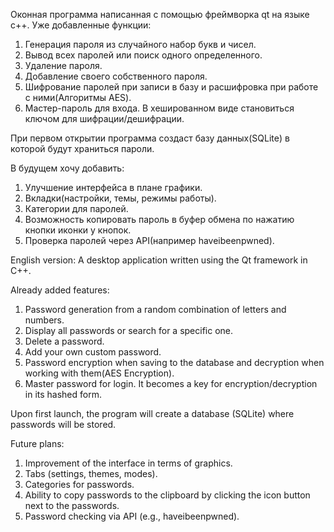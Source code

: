 Оконная программа написанная с помощью фреймворка qt на языке с++.
Уже добавленные функции:

1. Генерация пароля из случайного набор букв и чисел.
2. Вывод всех паролей или поиск одного определенного.
3. Удаление пароля.
4. Добавление своего собственного пароля.
5. Шифрование паролей при записи в базу и расшифровка при работе с ними(Алгоритмы AES).
6. Мастер-пароль для входа. В хешированном виде становиться ключом для шифрации/дешифрации.

При первом открытии программа создаст базу данных(SQLite) в которой будут храниться пароли.

В будущем хочу добавить:

1. Улучшение интерфейса в плане графики.
2. Вкладки(настройки, темы, режимы работы).
3. Категории для паролей.
4. Возможность копировать пароль в буфер обмена по нажатию кнопки иконки у кнопок.
5. Проверка паролей через API(например haveibeenpwned).

English version:
A desktop application written using the Qt framework in C++.

Already added features:

1. Password generation from a random combination of letters and numbers.
2. Display all passwords or search for a specific one.
3. Delete a password.
4. Add your own custom password.
5. Password encryption when saving to the database and decryption when working with them(AES Encryption).
6. Master password for login. It becomes a key for encryption/decryption in its hashed form.

Upon first launch, the program will create a database (SQLite) where passwords will be stored.

Future plans:

1. Improvement of the interface in terms of graphics.
2. Tabs (settings, themes, modes).
3. Categories for passwords.
4. Ability to copy passwords to the clipboard by clicking the icon button next to the passwords.
5. Password checking via API (e.g., haveibeenpwned).
